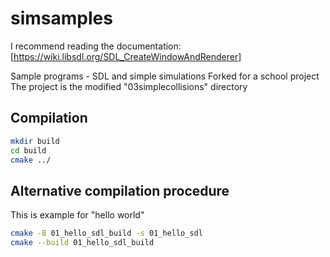 # simsamples

I recommend reading the documentation: [https://wiki.libsdl.org/SDL_CreateWindowAndRenderer]

Sample programs - SDL and simple simulations
Forked for a school project
The project is the modified "03simplecollisions" directory

## Compilation

```bash
mkdir build
cd build
cmake ../
```
## Alternative compilation procedure

This is example for "hello world"
```bash
cmake -B 01_hello_sdl_build -s 01_hello_sdl
cmake --build 01_hello_sdl_build
```
